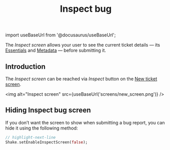 ﻿---
id: inspect
title: Inspect bug
---
import useBaseUrl from '@docusaurus/useBaseUrl';

The *Inspect screen* allows your user to see the current ticket details — its [Essentials](android/essentials.md) and [Metadata](android/metadata.md) — before submitting it.

## Introduction
The *Inspect screen* can be reached via *Inspect* button on the [New ticket screen](android/new-ticket-screen.md).

<img
  alt="Inspect screen"
  src={useBaseUrl('screens/new_screen.png')}
/>

## Hiding Inspect bug screen
If you don’t want the screen to show when submitting a bug report, you can hide it using the following method:

```dart title="main.dart"
// highlight-next-line
Shake.setEnableInspectScreen(false);
```
